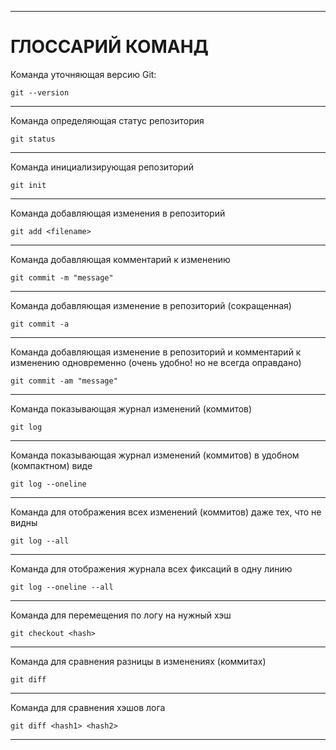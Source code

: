 ***
# ГЛОССАРИЙ КОМАНД

Команда уточняющая версию Git:

    git --version
***

Команда определяющая статус репозитория

    git status
***

Команда инициализирующая репозиторий

    git init
***

Команда добавляющая изменения в репозиторий

    git add <filename>
***

Команда добавляющая комментарий к изменению

    git commit -m "message"
***

Команда добавляющая изменение в репозиторий (сокращенная)

    git commit -a
***

Команда добавляющая изменениe в репозиторий и комментарий к изменению одновременно (очень удобно! но не всегда оправдано) 

    git commit -am "message"
***

Команда показывающая журнал изменений (коммитов) 

    git log
***

Команда показывающая журнал изменений (коммитов) в удобном (компактном) виде

    git log --oneline
***

Команда для отображения всех изменений (коммитов) даже тех, что не видны

    git log --all
***

Команда для отображения журнала всех фиксаций в одну линию

    git log --oneline --all
***

Команда для перемещения по логу на нужный хэш

    git checkout <hash>
***

Команда для сравнения разницы в изменениях (коммитах)

    git diff
***

Команда для сравнения хэшов лога

    git diff <hash1> <hash2>
 ***

 